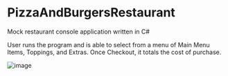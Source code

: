 # PizzaAndBurgersRestaurant
Mock restaurant console application written in C# 

User runs the program and is able to select from a menu of Main Menu Items, Toppings, and Extras. 
Once Checkout, it totals the cost of purchase.

![image](https://user-images.githubusercontent.com/2413200/109401108-bd7b0a00-791a-11eb-89a7-3d327636fbe6.png)

